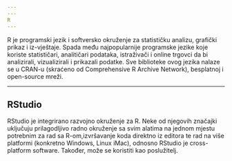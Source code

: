 ```yaml
---
---
R
---
```


R je programski jezik i softversko okruženje za statističku analizu, grafički prikaz i iz-vještaje. Spada među najpopularnije programske jezike koje koriste statističari, analitičari podataka, istraživači i online trgovci da bi analizirali, vizualizirali i prikazali podatke. Sve biblioteke ovog jezika nalaze se u CRAN-u (skraćeno od Comprehensive R Archive Network), besplatnoj i open-source mreži.

---
RStudio
---

RStudio je integrirano razvojno okruženje za R. Neke od njegovih značajki uključuju prilagodljivo radno okruženje sa svim alatima na jednom mjestu potrebnim za rad sa R-om,izvršavanje koda direktno iz editora te rad na više platformi (konkretno Windows, Linux iMac), odnosno RStudio je cross-platform software. Također, može se koristiti kao poslužitelj.

